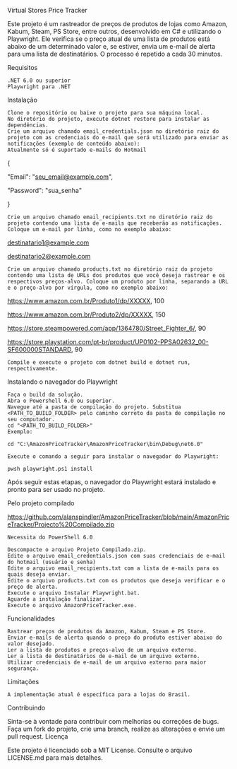 Virtual Stores Price Tracker

Este projeto é um rastreador de preços de produtos de lojas como Amazon, Kabum, Steam, PS Store, entre outros, desenvolvido em C# e utilizando o Playwright. Ele verifica se o preço atual de uma lista de produtos está abaixo de um determinado valor e, se estiver, envia um e-mail de alerta para uma lista de destinatários. O processo é repetido a cada 30 minutos.

Requisitos

    .NET 6.0 ou superior
    Playwright para .NET

Instalação

    Clone o repositório ou baixe o projeto para sua máquina local.
    No diretório do projeto, execute dotnet restore para instalar as dependências.
    Crie um arquivo chamado email_credentials.json no diretório raiz do projeto com as credenciais do e-mail que será utilizado para enviar as notificações (exemplo de conteúdo abaixo):
    Atualmente só é suportado e-mails do Hotmail

{

  "Email": "seu_email@example.com",
  
  "Password": "sua_senha"
  
}

    Crie um arquivo chamado email_recipients.txt no diretório raiz do projeto contendo uma lista de e-mails que receberão as notificações. Coloque um e-mail por linha, como no exemplo abaixo:

destinatario1@example.com

destinatario2@example.com

    Crie um arquivo chamado products.txt no diretório raiz do projeto contendo uma lista de URLs dos produtos que você deseja rastrear e os respectivos preços-alvo. Coloque um produto por linha, separando a URL e o preço-alvo por vírgula, como no exemplo abaixo:

https://www.amazon.com.br/Produto1/dp/XXXXX, 100

https://www.amazon.com.br/Produto2/dp/XXXXX, 150

https://store.steampowered.com/app/1364780/Street_Fighter_6/, 90

https://store.playstation.com/pt-br/product/UP0102-PPSA02632_00-SF600000STANDARD, 90

    Compile e execute o projeto com dotnet build e dotnet run, respectivamente.

Instalando o navegador do Playwright

    Faça o build da solução.
    Abra o Powershell 6.0 ou superior.
    Navegue até a pasta de compilação do projeto. Substitua <PATH_TO_BUILD_FOLDER> pelo caminho correto da pasta de compilação no seu computador.
    cd "<PATH_TO_BUILD_FOLDER>"
    Exemplo:

    cd "C:\AmazonPriceTracker\AmazonPriceTracker\bin\Debug\net6.0"

    Execute o comando a seguir para instalar o navegador do Playwright:

    pwsh playwright.ps1 install

Após seguir estas etapas, o navegador do Playwright estará instalado e pronto para ser usado no projeto.

Pelo projeto compilado

https://github.com/alanspindler/AmazonPriceTracker/blob/main/AmazonPriceTracker/Projecto%20Compilado.zip

    Necessita do PowerShell 6.0

    Descompacte o arquivo Projeto Compilado.zip.
    Edite o arquivo email_credentials.json com suas credenciais de e-mail do hotmail (usuário e senha)
    Edite o arquivo email_recipients.txt com a lista de e-mails para os quais deseja enviar.
    Edite o arquivo products.txt com os produtos que deseja verificar e o preço de alerta.
    Execute o arquivo Instalar Playwright.bat.
    Aguarde a instalação finalizar.
    Execute o arquivo AmazonPriceTracker.exe.

Funcionalidades

    Rastrear preços de produtos da Amazon, Kabum, Steam e PS Store.
    Enviar e-mails de alerta quando o preço do produto estiver abaixo do valor desejado.    
    Ler a lista de produtos e preços-alvo de um arquivo externo.
    Ler a lista de destinatários de e-mail de um arquivo externo.
    Utilizar credenciais de e-mail de um arquivo externo para maior segurança.

Limitações

    A implementação atual é específica para a lojas do Brasil.    

Contribuindo

Sinta-se à vontade para contribuir com melhorias ou correções de bugs. Faça um fork do projeto, crie uma branch, realize as alterações e envie um pull request.
Licença

Este projeto é licenciado sob a MIT License. Consulte o arquivo LICENSE.md para mais detalhes.
